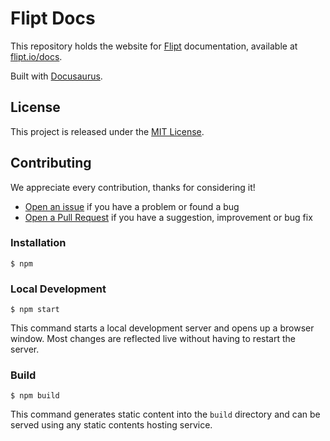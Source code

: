 # Flipt Docs

This repository holds the website for [Flipt][flipt] documentation,
available at [flipt.io/docs][docs].

Built with [Docusaurus](https://docusaurus.io/docs).

## License

This project is released under the [MIT License](LICENSE).

[flipt]: https://github.com/markphelps/flipt
[docs]: https://flipt.io/docs/getting_started
[issues]: https://github.com/flipt-io/docs/issues
[pulls]: https://github.com/flipt-io/docs/pulls

## Contributing

We appreciate every contribution, thanks for considering it!

- [Open an issue][issues] if you have a problem or found a bug
- [Open a Pull Request][pulls] if you have a suggestion, improvement or bug fix

### Installation

```shell
$ npm
```

### Local Development

```shell
$ npm start
```

This command starts a local development server and opens up a browser window. Most changes are reflected live without having to restart the server.

### Build

```shell
$ npm build
```

This command generates static content into the `build` directory and can be served using any static contents hosting service.
